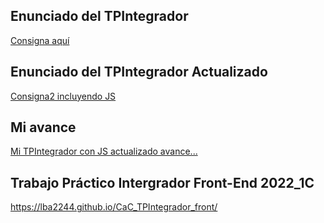## Enunciado del TPIntegrador
[Consigna aquí](https://cac2022c1-fullstackjava-22033.github.io/cac-integrador-front-2022c1/enunciado/enunciado.html)
## Enunciado del TPIntegrador Actualizado
[Consigna2 incluyendo JS](https://cac2022c1-fullstackjava-22033.github.io/cac-integrador-front-2022c1/enunciado/enunciado2.html)
 
 ## Mi avance
 [Mi TPIntegrador con JS actualizado avance...]( https://lba2244.github.io/CaC_TPIntegrador_front/)

 ## Trabajo Práctico Intergrador Front-End 2022_1C
  https://lba2244.github.io/CaC_TPIntegrador_front/
